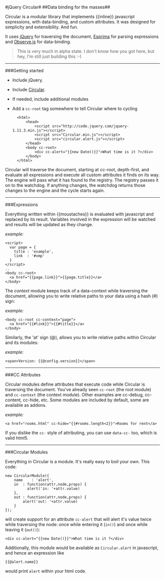 #jQuery Circular#
##Data binding for the masses##

Circular is a modular library that implements {{inline}} javascript expressions, with data-binding, and custom attributes. It was designed for simplicity and extensibility. And fun.

It uses [jQuery](http://jquery.org) for traversing the document, [Esprima](http://esprima.org/) for parsing expressions and [Observe.js](https://github.com/polymer/observe-js) for data-binding.

> This is very much in alpha state. I don't know how you got here, but hey, I'm still just building this :-)

----

###Getting started

- Include jQuery. 
- Include [Circular](https://github.com/commonpike/Circular/tree/master/dist/js). 
- If needed, include additional modules
- Add a `cc-root` tag somewhere to tell Circular where to cycling


		<html>
			<head>
				<script src="http://code.jquery.com/jquery-1.11.3.min.js"></script>
				<script src="Circular.min.js"></script>
				<script src="circular.alert.js"></script>
			</head>
			<body cc-root>
				<div cc-alert="{{new Date()}}">What time is it ?</div> 
			</body>
		</html>

Circular will traverse the document, starting at cc-root, depth-first, and evaluate all expressions and execute all custom attributes it finds on its way. The engine will pass what it has found to the registry. The registry passes it on to the watchdog. If anything changes, the watchdog returns those changes to the engine and the cycle starts again.

----

###Expressions

Everything written within {{moustaches}} is evaluated with javascript and replaced by its result. 
Variables involved in the expression will be watched and results will be updated as they change.

*example:* 

    <script>
      var page = { 
        title : 'example',
        link  : '#xmp'
      }
    </script>
    ..
    <body cc-root>
      <a href="{{page.link}}">{{page.title}}</a>
    </body>
    
The *context* module keeps track of a data-context while traversing the document, 
allowing you to write relative paths to your data using a hash (#) sign:

*example:* 

    <body cc-root cc-context="page">
      <a href="{{#link}}">{{#title}}</a>
    </body>

Similarly, the 'at' sign (@), allows you to write relative paths within Circular 
and its modules:

*example:* 

    <span>Version: {{@config.version}}</span>
    
----

###CC Attributes

Circular modules define attributes that execute code while Circular is traversing the 
document. You've already seen `cc-root` (the root module) and `cc-context` (the
context module). Other examples are cc-debug, cc-content, cc-hide, etc. Some
modules are included by default, some are available as addons.

*example:* 

	<a href="rooms.html" cc-hide="{{#rooms.length<2}}">Rooms for rent</a>

If you dislike the `cc-` style of attributing, you can use `data-cc-` too, which
is valid html5.

----

###Circular Modules

Everything in Circular is a module. It's really easy to boil your
own. This code:

	new CircularModule({
		name	: 'alert',
	  	in	: function(attr,node,props) {
			  alert('in: '+attr.value)
		},
	  	out	: function(attr,node,props) {
	  		alert('out: '+attr.value)
	  	}	
  	});

will create support for an attribute `cc-alert` that will alert it's
value twice while traversing the node: once while entering it (`in()`)
and once while leaving it (`out()`):

	<div cc-alert="{{new Date()}}">What time is it ?</div> 

Additionally, this module would be available as `Circular.alert` in javascript,
and hence an expression like

	{{@alert.name}}
	
would print `alert` within your html code.
